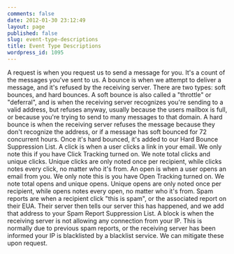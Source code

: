 ```yaml
---
comments: false
date: 2012-01-30 23:12:49
layout: page
published: false
slug: event-type-descriptions
title: Event Type Descriptions
wordpress_id: 1095
---
```


A request is when you request us to send a message for you. It's a count of the messages you've sent to us.
A bounce is when we attempt to deliver a message, and it's refused by the receiving server. There are two types: soft bounces, and hard bounces. A soft bounce is also called a "throttle" or "deferral", and is when the receiving server recognizes you're sending to a valid address, but refuses anyway, usually because the users mailbox is full, or because you're trying to send to many messages to that domain. A hard bounce is when the receiving server refuses the message because they don't recognize the address, or if a message has soft bounced for 72 concurrent hours. Once it's hard bounced, it's added to our Hard Bounce Suppression List.
A click is when a user clicks a link in your email. We only note this if you have Click Tracking turned on. We note total clicks and unique clicks. Unique clicks are only noted once per recipient, while clicks notes every click, no matter who it's from.
An open is when a user opens an email from you. We only note this is you have Open Tracking turned on. We note total opens and unique opens. Unique opens are only noted once per recipient, while opens notes every open, no matter who it's from.
Spam reports are when a recipient click "this is spam", or the associated report on their EUA. Their server then tells our server this has happened, and we add that address to your Spam Report Suppression List.
A block is when the receiving server is not allowing any connection from your IP. This is normally due to previous spam reports, or the receiving server has been informed your IP is blacklisted by a blacklist service. We can mitigate these upon request.
